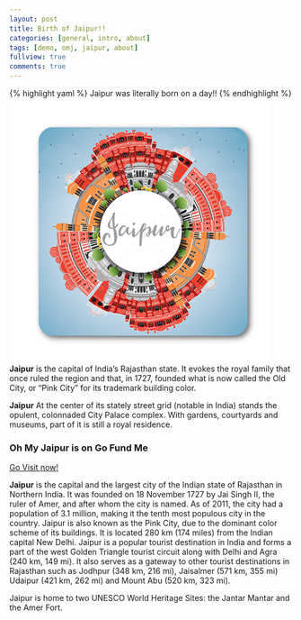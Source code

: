 ```yaml
---
layout: post
title: Birth of Jaipur!!
categories: [general, intro, about]
tags: [demo, omj, jaipur, about]
fullview: true
comments: true
---
```


{% highlight yaml %}
Jaipur was literally born on a day!!
{% endhighlight %}
![dbyll-screenshot](assets/media/JApp.png)
**Jaipur** is the capital of India’s Rajasthan state. It evokes the royal family that once ruled the region and that, in 1727, founded what is now called the Old City, or “Pink City” for its trademark building color.

**Jaipur** At the center of its stately street grid (notable in India) stands the opulent, colonnaded City Palace complex. With gardens, courtyards and museums, part of it is still a royal residence.

### Oh My Jaipur is on Go Fund Me

<a class="btn btn-default" href="https://ohmyjaipur.com/">Go Visit now!</a>

**Jaipur** is the capital and the largest city of the Indian state of Rajasthan in Northern India. It was founded on 18 November 1727 by Jai Singh II, the ruler of Amer, and after whom the city is named. As of 2011, the city had a population of 3.1 million, making it the tenth most populous city in the country. Jaipur is also known as the Pink City, due to the dominant color scheme of its buildings. It is located 280 km (174 miles) from the Indian capital New Delhi. Jaipur is a popular tourist destination in India and forms a part of the west Golden Triangle tourist circuit along with Delhi and Agra (240 km, 149 mi). It also serves as a gateway to other tourist destinations in Rajasthan such as Jodhpur (348 km, 216 mi), Jaisalmer (571 km, 355 mi) Udaipur (421 km, 262 mi) and Mount Abu (520 km, 323 mi).

Jaipur is home to two UNESCO World Heritage Sites: the Jantar Mantar and the Amer Fort.
